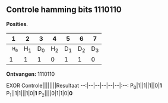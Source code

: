 ## Controle hamming bits 1110110

**Posities**.
 
 1 |2 |3 |4 |5 |6 |7 
 --|--|--|--|--|--|--
 <code> H<sub>0</sub>|H<sub>1</sub>|D<sub>0</sub>|H<sub>2</sub>|D<sub>1</sub>|D<sub>2</sub>|D<sub>3</sub></code>
1|1|1|0|1|1|0

**Ontvangen:** 1110110

EXOR Controle||||||||Resultaat
--:|--|--|--|--|--|:--:
</code>P<sub>0</sub>|1||1||1||0|**1**
P<sub>1</sub>||1|1|||1|0|**1**
P<sub>2</sub></code>||||0|1|1|0|**0**

